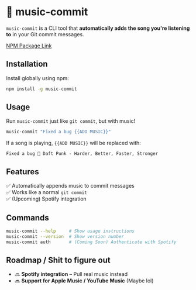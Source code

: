 # 🎵 music-commit

`music-commit` is a CLI tool that **automatically adds the song you're listening to** in your Git commit messages.

[NPM Package Link](https://www.npmjs.com/package/music-commit)

## **Installation**

Install globally using npm:

```sh
npm install -g music-commit
```

## **Usage**

Run `music-commit` just like `git commit`, but with music!

```sh
music-commit "Fixed a bug {{ADD MUSIC}}"
```

If a song is playing, `{{ADD MUSIC}}` will be replaced with:

```
Fixed a bug 🎵 Daft Punk - Harder, Better, Faster, Stronger
```

## **Features**

✅ Automatically appends music to commit messages  
✅ Works like a normal `git commit`  
✅ (Upcoming) Spotify integration

## **Commands**

```sh
music-commit --help     # Show usage instructions
music-commit --version  # Show version number
music-commit auth       # (Coming Soon) Authenticate with Spotify
```

## **Roadmap / Shit to figure out**

- 🔜 **Spotify integration** – Pull real music instead
- 🔜 **Support for Apple Music / YouTube Music** (Maybe lol)
